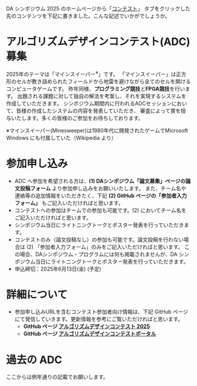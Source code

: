 DA シンポジウム 2025 のホームページから「[コンテスト](http://www.sig-sldm.org/das/ADC.html)」
タブをクリックした先のコンテンツを下記に書きました。こんな記述でいかがでしょうか。

# アルゴリズムデザインコンテスト(ADC)募集

2025年のテーマは「マインスイーパー<sup>※</sup>」です。
「マインスイーパー」は正方形のセルが敷き詰められたフィールドから地雷を避けながら全てのセルを開ける
コンピュータゲームです。
昨年同様、**プログラミング競技**と**FPGA競技**を行います。
出題される課題に対して独自の解法を考案し、それを実現するシステムを作成していただきます。
シンポジウム期間内に行われるADCセッションにおいて、皆様の作成したシステムの内容を発表していただき、
審査によって賞を授与いたします。多くの皆様のご参加をお待ちしております。

※マインスイーパー(Minesweeper)は1980年代に開発されたゲームでMicrosoft Windows にも付属していた（Wikipedia より）

# 参加申し込み

- ADC へ参加を希望される方は、**(1) DAシンポジウム「論文募集」ページの論文投稿フォーム** より参加申し込みをお願いいたします。
  また、チーム名や連絡等の追加情報をいただきたく、下記 **(2) GitHub ページの「参加者入力フォーム」** もご記入いただければと思います。
- コンテストへの参加はチームでの参加も可能です。(2) においてチーム名をご記入いただければと思います。
- シンポジウム当日にライトニングトークとポスター発表を行っていただきます。
- コンテストのみ（論文投稿なし）の参加も可能です。論文投稿を行わない場合は (2) 「参加者入力フォーム」のみをご記入いただければと思います。
  この場合、DAシンポジウム・プログラムには何も掲載されませんが、DA シンポジウム当日にライトニングトークとポスター発表を行っていただきます。
- 申込締切：2025年6月13日(金) (予定)

# 詳細について

- 参加申し込みURLを含むコンテスト参加者向け情報は、下記 GitHub ページにて発信していきます。更新情報を参考にご覧いただければと思います。
  - **GitHub ページ [アルゴリズムデザインコンテスト 2025](https://dasadc.github.io/adc2025)**
  - **GitHub ページ [アルゴリズムデザインコンテストポータル](https://dasadc.github.io/)**

# 過去の ADC

ここからは例年通りの記載でお願いします。
